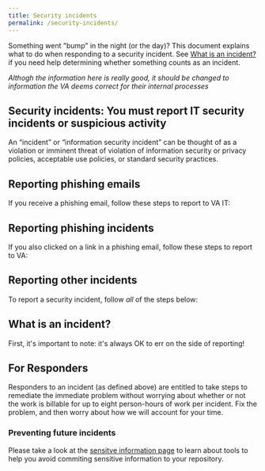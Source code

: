 ```yaml
---
title: Security incidents
permalink: /security-incidents/
---
```


Something went "bump" in the night (or the day)? This document explains what to do when responding to a security incident. See [What is an incident?](#what-is-an-incident) if you need help determining whether something counts as an incident.

_Althogh the information here is really good, it should be changed to information the VA deems correct for their internal processes_

## Security incidents: You must report IT security incidents or suspicious activity

An “incident” or “information security incident” can be thought of as a violation or imminent threat of violation of information security or privacy policies, acceptable use policies, or standard security practices.

## Reporting phishing emails
If you receive a phishing email, follow these steps to report to VA IT:

<!-- This needs to be populated with VA specific information -->

## Reporting phishing incidents
If you also clicked on a link in a phishing email, follow these steps to report to VA:

<!-- This needs to be populated with VA specific information -->

## Reporting other incidents
To report a security incident, follow *all* of the steps below:

<!-- This needs to be populated with VA specific information -->

## What is an incident?

First, it's important to note: it's always OK to err on the side of reporting! 

<!-- This needs to be populated with VA specific information -->

## For Responders

Responders to an incident (as defined above) are entitled to take steps to remediate the immediate problem without worrying about whether or not the work is billable for up to eight person-hours of work per incident. Fix the problem, and then worry about how we will account for your time.

### Preventing future incidents

Please take a look at the [sensitve information page]({{site.baseurl}}/sensitive-information) to learn about tools to help you avoid commiting sensitive information to your repository.

